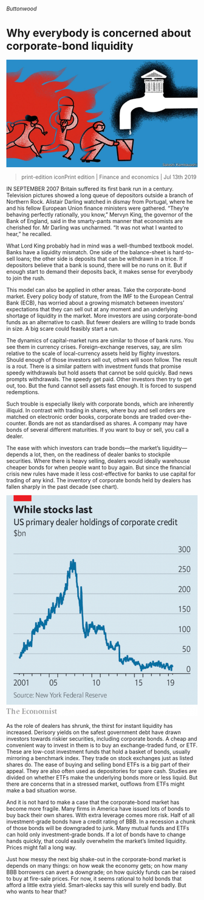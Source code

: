 ###### Buttonwood

# Why everybody is concerned about corporate-bond liquidity 

![image](images/20190713_FND002.jpg) 

> print-edition iconPrint edition | Finance and economics | Jul 13th 2019 

IN SEPTEMBER 2007 Britain suffered its first bank run in a century. Television pictures showed a long queue of depositors outside a branch of Northern Rock. Alistair Darling watched in dismay from Portugal, where he and his fellow European Union finance ministers were gathered. “They’re behaving perfectly rationally, you know,” Mervyn King, the governor of the Bank of England, said in the smarty-pants manner that economists are cherished for. Mr Darling was uncharmed. “It was not what I wanted to hear,” he recalled. 

What Lord King probably had in mind was a well-thumbed textbook model. Banks have a liquidity mismatch. One side of the balance-sheet is hard-to-sell loans; the other side is deposits that can be withdrawn in a trice. If depositors believe that a bank is sound, there will be no runs on it. But if enough start to demand their deposits back, it makes sense for everybody to join the rush. 

This model can also be applied in other areas. Take the corporate-bond market. Every policy body of stature, from the IMF to the European Central Bank (ECB), has worried about a growing mismatch between investors’ expectations that they can sell out at any moment and an underlying shortage of liquidity in the market. More investors are using corporate-bond funds as an alternative to cash. But fewer dealers are willing to trade bonds in size. A big scare could feasibly start a run. 

The dynamics of capital-market runs are similar to those of bank runs. You see them in currency crises. Foreign-exchange reserves, say, are slim relative to the scale of local-currency assets held by flighty investors. Should enough of those investors sell out, others will soon follow. The result is a rout. There is a similar pattern with investment funds that promise speedy withdrawals but hold assets that cannot be sold quickly. Bad news prompts withdrawals. The speedy get paid. Other investors then try to get out, too. But the fund cannot sell assets fast enough. It is forced to suspend redemptions. 

Such trouble is especially likely with corporate bonds, which are inherently illiquid. In contrast with trading in shares, where buy and sell orders are matched on electronic order books, corporate bonds are traded over-the-counter. Bonds are not as standardised as shares. A company may have bonds of several different maturities. If you want to buy or sell, you call a dealer. 

The ease with which investors can trade bonds—the market’s liquidity—depends a lot, then, on the readiness of dealer banks to stockpile securities. Where there is heavy selling, dealers would ideally warehouse cheaper bonds for when people want to buy again. But since the financial crisis new rules have made it less cost-effective for banks to use capital for trading of any kind. The inventory of corporate bonds held by dealers has fallen sharply in the past decade (see chart). 

![image](images/20190713_FNC394.png) 

As the role of dealers has shrunk, the thirst for instant liquidity has increased. Derisory yields on the safest government debt have drawn investors towards riskier securities, including corporate bonds. A cheap and convenient way to invest in them is to buy an exchange-traded fund, or ETF. These are low-cost investment funds that hold a basket of bonds, usually mirroring a benchmark index. They trade on stock exchanges just as listed shares do. The ease of buying and selling bond ETFs is a big part of their appeal. They are also often used as depositories for spare cash. Studies are divided on whether ETFs make the underlying bonds more or less liquid. But there are concerns that in a stressed market, outflows from ETFs might make a bad situation worse. 

And it is not hard to make a case that the corporate-bond market has become more fragile. Many firms in America have issued lots of bonds to buy back their own shares. With extra leverage comes more risk. Half of all investment-grade bonds have a credit rating of BBB. In a recession a chunk of those bonds will be downgraded to junk. Many mutual funds and ETFs can hold only investment-grade bonds. If a lot of bonds have to change hands quickly, that could easily overwhelm the market’s limited liquidity. Prices might fall a long way. 

Just how messy the next big shake-out in the corporate-bond market is depends on many things: on how weak the economy gets; on how many BBB borrowers can avert a downgrade; on how quickly funds can be raised to buy at fire-sale prices. For now, it seems rational to hold bonds that afford a little extra yield. Smart-alecks say this will surely end badly. But who wants to hear that? 

